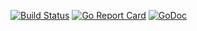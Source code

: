 [![Build Status](https://travis-ci.org/nilemarbarcelos/nfl-scores.svg?branch=master)](https://travis-ci.org/nilemarbarcelos/nfl-scores)
[![Go Report Card](https://goreportcard.com/badge/github.com/nilemarbarcelos/nfl-scores)](https://goreportcard.com/report/github.com/nilemarbarcelos/nfl-scores)
[![GoDoc](https://godoc.org/github.com/nilemarbarcelos/nfl-scores?status.svg)](https://godoc.org/github.com/nilemarbarcelos/nfl-scores)
